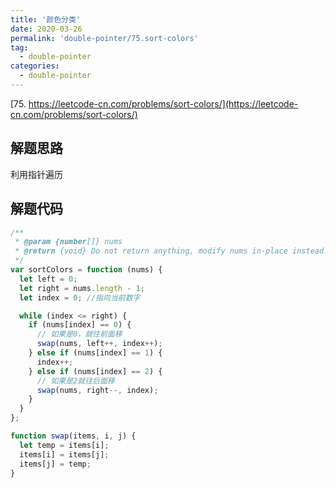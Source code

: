 ```yaml
---
title: '颜色分类'
date: 2020-03-26
permalink: 'double-pointer/75.sort-colors'
tag:
  - double-pointer
categories:
  - double-pointer
---
```


[75. https://leetcode-cn.com/problems/sort-colors/](https://leetcode-cn.com/problems/sort-colors/)

## 解题思路

利用指针遍历

## 解题代码

```js
/**
 * @param {number[]} nums
 * @return {void} Do not return anything, modify nums in-place instead.
 */
var sortColors = function (nums) {
  let left = 0;
  let right = nums.length - 1;
  let index = 0; //指向当前数字

  while (index <= right) {
    if (nums[index] == 0) {
      // 如果是0，就往前面移
      swap(nums, left++, index++);
    } else if (nums[index] == 1) {
      index++;
    } else if (nums[index] == 2) {
      // 如果是2就往后面移
      swap(nums, right--, index);
    }
  }
};

function swap(items, i, j) {
  let temp = items[i];
  items[i] = items[j];
  items[j] = temp;
}
```
